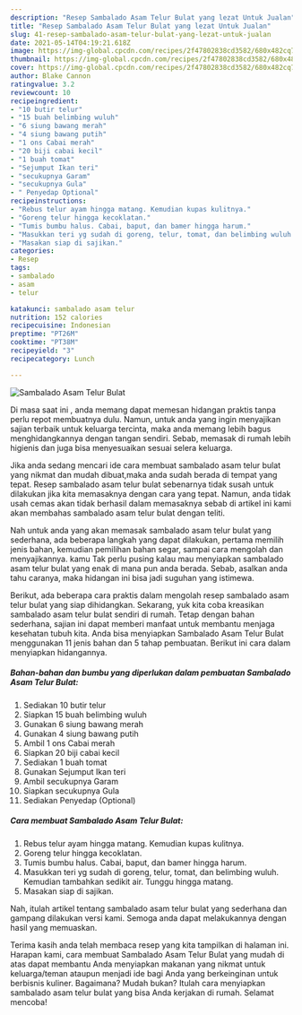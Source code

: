 ```yaml
---
description: "Resep Sambalado Asam Telur Bulat yang lezat Untuk Jualan"
title: "Resep Sambalado Asam Telur Bulat yang lezat Untuk Jualan"
slug: 41-resep-sambalado-asam-telur-bulat-yang-lezat-untuk-jualan
date: 2021-05-14T04:19:21.618Z
image: https://img-global.cpcdn.com/recipes/2f47802838cd3582/680x482cq70/sambalado-asam-telur-bulat-foto-resep-utama.jpg
thumbnail: https://img-global.cpcdn.com/recipes/2f47802838cd3582/680x482cq70/sambalado-asam-telur-bulat-foto-resep-utama.jpg
cover: https://img-global.cpcdn.com/recipes/2f47802838cd3582/680x482cq70/sambalado-asam-telur-bulat-foto-resep-utama.jpg
author: Blake Cannon
ratingvalue: 3.2
reviewcount: 10
recipeingredient:
- "10 butir telur"
- "15 buah belimbing wuluh"
- "6 siung bawang merah"
- "4 siung bawang putih"
- "1 ons Cabai merah"
- "20 biji cabai kecil"
- "1 buah tomat"
- "Sejumput Ikan teri"
- "secukupnya Garam"
- "secukupnya Gula"
- " Penyedap Optional"
recipeinstructions:
- "Rebus telur ayam hingga matang. Kemudian kupas kulitnya."
- "Goreng telur hingga kecoklatan."
- "Tumis bumbu halus. Cabai, baput, dan bamer hingga harum."
- "Masukkan teri yg sudah di goreng, telur, tomat, dan belimbing wuluh. Kemudian tambahkan sedikit air. Tunggu hingga matang."
- "Masakan siap di sajikan."
categories:
- Resep
tags:
- sambalado
- asam
- telur

katakunci: sambalado asam telur 
nutrition: 152 calories
recipecuisine: Indonesian
preptime: "PT26M"
cooktime: "PT38M"
recipeyield: "3"
recipecategory: Lunch

---
```



![Sambalado Asam Telur Bulat](https://img-global.cpcdn.com/recipes/2f47802838cd3582/680x482cq70/sambalado-asam-telur-bulat-foto-resep-utama.jpg)

Di masa  saat ini , anda memang dapat memesan hidangan praktis tanpa perlu repot membuatnya dulu. Namun, untuk anda yang ingin menyajikan sajian terbaik untuk keluarga tercinta, maka anda memang lebih bagus menghidangkannya dengan tangan sendiri. Sebab, memasak di rumah lebih higienis dan juga bisa menyesuaikan sesuai selera keluarga.

Jika anda sedang mencari ide cara membuat sambalado asam telur bulat yang nikmat dan mudah dibuat,maka anda sudah berada di tempat yang tepat. Resep sambalado asam telur bulat  sebenarnya tidak susah untuk dilakukan jika kita memasaknya dengan cara yang tepat. Namun, anda tidak usah cemas akan tidak berhasil dalam memasaknya 
sebab di artikel ini kami akan membahas sambalado asam telur bulat dengan teliti.  



Nah untuk anda yang akan memasak sambalado asam telur bulat yang sederhana, ada beberapa langkah yang dapat dilakukan, pertama memilih jenis bahan, kemudian pemilihan bahan segar, sampai cara mengolah dan menyajikannya. kamu Tak perlu pusing kalau mau menyiapkan sambalado asam telur bulat yang enak di mana pun anda berada. Sebab, asalkan anda  tahu caranya, maka hidangan ini bisa jadi suguhan yang istimewa.

Berikut, ada beberapa cara praktis  dalam mengolah resep sambalado asam telur bulat yang siap dihidangkan. Sekarang, yuk kita coba kreasikan sambalado asam telur bulat sendiri di rumah. Tetap dengan bahan sederhana, sajian ini dapat memberi manfaat untuk membantu menjaga kesehatan tubuh kita. Anda bisa menyiapkan Sambalado Asam Telur Bulat menggunakan 11 jenis bahan dan 5 tahap pembuatan. Berikut ini cara dalam menyiapkan hidangannya.

<!--inarticleads1-->

##### Bahan-bahan dan bumbu yang diperlukan dalam pembuatan Sambalado Asam Telur Bulat:

1. Sediakan 10 butir telur
1. Siapkan 15 buah belimbing wuluh
1. Gunakan 6 siung bawang merah
1. Gunakan 4 siung bawang putih
1. Ambil 1 ons Cabai merah
1. Siapkan 20 biji cabai kecil
1. Sediakan 1 buah tomat
1. Gunakan Sejumput Ikan teri
1. Ambil secukupnya Garam
1. Siapkan secukupnya Gula
1. Sediakan  Penyedap (Optional)




<!--inarticleads2-->

##### Cara membuat Sambalado Asam Telur Bulat:

1. Rebus telur ayam hingga matang. Kemudian kupas kulitnya.
1. Goreng telur hingga kecoklatan.
1. Tumis bumbu halus. Cabai, baput, dan bamer hingga harum.
1. Masukkan teri yg sudah di goreng, telur, tomat, dan belimbing wuluh. Kemudian tambahkan sedikit air. Tunggu hingga matang.
1. Masakan siap di sajikan.




Nah, itulah artikel tentang  sambalado asam telur bulat  yang sederhana dan gampang dilakukan versi kami. Semoga anda dapat melakukannya dengan hasil yang memuaskan. 

Terima kasih anda telah membaca resep yang kita tampilkan di halaman ini. Harapan kami, cara membuat  Sambalado Asam Telur Bulat yang mudah di atas dapat membantu Anda menyiapkan makanan yang nikmat untuk keluarga/teman ataupun menjadi ide bagi Anda yang berkeinginan untuk berbisnis kuliner. Bagaimana? Mudah bukan? Itulah cara menyiapkan sambalado asam telur bulat yang bisa Anda kerjakan di rumah. Selamat mencoba!

